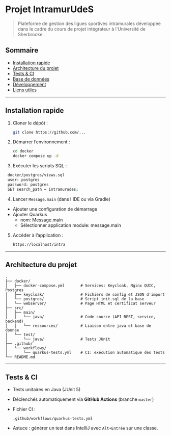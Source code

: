 
# Projet IntramurUdeS

> Plateforme de gestion des ligues sportives intramurales développée dans le cadre du cours de projet intégrateur à l'Université de Sherbrooke.

## Sommaire

- [Installation rapide](#installation-rapide)
- [Architecture du projet](#architecture-du-projet)
- [Tests & CI](#tests--ci)
- [Base de données](#base-de-données)
- [Développement](#développement)
- [Liens utiles](#liens-utiles)

---

## Installation rapide

1. Cloner le dépôt :
   ```bash
   git clone https://github.com/...

2. Démarrer l’environnement :

   ```bash
   cd docker
   docker compose up -d
   ```

3. Exécuter les scripts SQL :
``` bash
 docker/postgres/views.sql
 user: postgres
 password: postgres
 SET search_path = intramurudes;
```
4. Lancer `Message.main` (dans l'IDE ou via Gradle)
- Ajouter une configuration de démarrage
- Ajouter Quarkus 
  - nom: Message.main
  - Sélectionner application module: message.main

5. Accéder à l’application :

   ```
   https://localhost/intra
   ```

---

## Architecture du projet

```
.
├── docker/
│   ├── docker-compose.yml       # Services: Keycloak, Nginx QUIC, Postgres
│   ├── keycloak/                # Fichiers de config et JSON d'import
│   └── postgres/                # Script init.sql de la base
│   └── webserver/               # Page HTML et certificat serveur
├── src/
│   ├── main/
│   │   └── java/                # Code source (API REST, service, backend)
│   │   └── ressources/          # Liaison entre java et base de donnée
│   └── test/
│       └── java/                # Tests JUnit
├── .github/
│   └── workflows/
│       └── quarkus-tests.yml    # CI: exécution automatique des tests
└── README.md
```

---

## Tests & CI

* Tests unitaires en Java (JUnit 5)
* Déclenchés automatiquement via **GitHub Actions** (branche `master`)
* Fichier CI :

  ```
  .github/workflows/quarkus-tests.yml
  ```
* Astuce : générer un test dans IntelliJ avec `Alt+Entrée` sur une classe.
